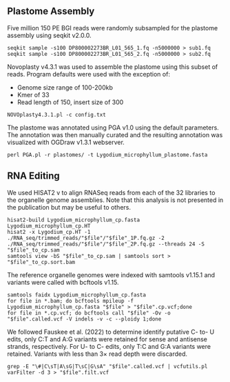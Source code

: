 ## Plastome Assembly

Five million 150 PE BGI reads were randomly subsampled for the plastome assembly using seqkit v2.0.0.
```
seqkit sample -s100 DP800002273BR_L01_565_1.fq -n5000000 > sub1.fq
seqkit sample -s100 DP800002273BR_L01_565_2.fq -n5000000 > sub2.fq
```
Novoplasty v4.3.1 was used to assemble the plastome using this subset of reads. Program defaults were used with the exception of: 
- Genome size range of 100-200kb
- Kmer of 33
- Read length of 150, insert size of 300 
```
NOVOplasty4.3.1.pl -c config.txt
```
The plastome was annotated using PGA v1.0 using the default parameters. The annotation was then manually curated and the resulting annotation was visualized with OGDraw v1.3.1 webserver.
```
perl PGA.pl -r plastomes/ -t Lygodium_microphyllum_plastome.fasta 
```

## RNA Editing
We used HISAT2 v to align RNASeq reads from each of the 32 libraries to the organelle genome assemblies. Note that this analysis is not presented in the publication but may be useful to others. 

```
hisat2-build Lygodium_microphyllum_cp.fasta Lygodium_microphyllum_cp.HT
hisat2 -x Lygodium_cp.HT -1 ./RNA_seq/trimmed_reads/"$file"/"$file"_1P.fq.gz -2 ./RNA_seq/trimmed_reads/"$file"/"$file"_2P.fq.gz --threads 24 -S "$file"_to_cp.sam
samtools view -bS "$file"_to_cp.sam | samtools sort > "$file"_to_cp.sort.bam
```
The reference organelle genomes were indexed with samtools v1.15.1 and variants were called with bcftools v1.15.
```
samtools faidx Lygodium_microphyllum_cp.fasta
for file in *.bam; do bcftools mpileup -f Lygodium_microphyllum_cp.fasta "$file" > "$file".cp.vcf;done
for file in *.cp.vcf; do bcftools call "$file" -Ov -o "$file".called.vcf -V indels -v -c --ploidy 1;done
```
We followed Fauskee et al. (2022) to determine identify putative C- to- U edits, only C:T and A:G variants were retained for sense and antisense strands, respectively. For U- to C- edits, only T:C and G:A variants were retained. Variants with less than 3× read depth were discarded. 
```
grep -E "\#|C\sT|A\sG|T\sC|G\sA" "$file".called.vcf | vcfutils.pl varFilter -d 3 > "$file".filt.vcf 
```

